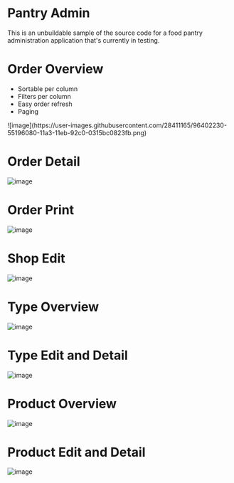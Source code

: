 # Pantry Admin

This is an unbuildable sample of the source code for a food pantry administration application that's currently in testing.

# Order Overview
<ul>
  <li> Sortable per column </li>
  <li> Filters per column </li>
  <li> Easy order refresh </li>
  <li> Paging </li>
</ul>
![image](https://user-images.githubusercontent.com/28411165/96402230-55196080-11a3-11eb-92c0-0315bc0823fb.png)

# Order Detail
![image](https://user-images.githubusercontent.com/28411165/96402287-809c4b00-11a3-11eb-99e2-a2fe1b6bc998.png)

# Order Print
![image](https://user-images.githubusercontent.com/28411165/96402362-ab869f00-11a3-11eb-8eea-5880487115b5.png)

# Shop Edit
![image](https://user-images.githubusercontent.com/28411165/96402624-61ea8400-11a4-11eb-8176-38bf4e1ca5a9.png)

# Type Overview
![image](https://user-images.githubusercontent.com/28411165/96402691-89415100-11a4-11eb-9280-6f864d7fba4b.png)

# Type Edit and Detail
![image](https://user-images.githubusercontent.com/28411165/96402756-b0981e00-11a4-11eb-9515-f5343406229b.png)

# Product Overview
![image](https://user-images.githubusercontent.com/28411165/96402849-e5a47080-11a4-11eb-94e9-40eee49d9a75.png)

# Product Edit and Detail
![image](https://user-images.githubusercontent.com/28411165/96402908-079df300-11a5-11eb-9b23-66eb8aaedfb4.png)
